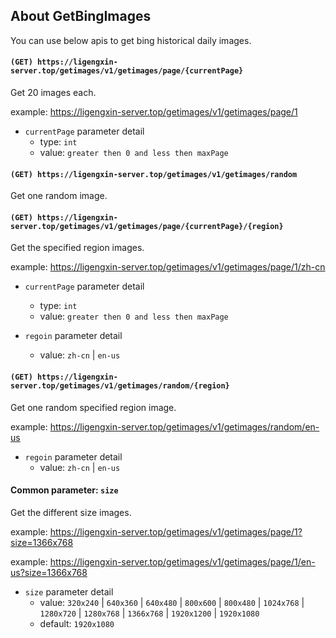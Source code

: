 ## About GetBingImages

You can use below apis to get bing historical daily images.

#### `(GET) https://ligengxin-server.top/getimages/v1/getimages/page/{currentPage}`

Get 20 images each.

example: https://ligengxin-server.top/getimages/v1/getimages/page/1

- `currentPage` parameter detail
  - type: `int`
  - value: `greater then 0 and less then maxPage`

#### `(GET) https://ligengxin-server.top/getimages/v1/getimages/random`

Get one random image.

#### `(GET) https://ligengxin-server.top/getimages/v1/getimages/page/{currentPage}/{region}`
Get the specified region images.

example: https://ligengxin-server.top/getimages/v1/getimages/page/1/zh-cn

- `currentPage` parameter detail
  - type: `int`
  - value: `greater then 0 and less then maxPage`

- `regoin` parameter detail
  - value: `zh-cn` | `en-us`

#### `(GET) https://ligengxin-server.top/getimages/v1/getimages/random/{region}`

Get one random specified region image.

example: https://ligengxin-server.top/getimages/v1/getimages/random/en-us

- `regoin` parameter detail
  - value: `zh-cn` | `en-us`

#### Common parameter: `size`

Get the different size images.

example: https://ligengxin-server.top/getimages/v1/getimages/page/1?size=1366x768

example: https://ligengxin-server.top/getimages/v1/getimages/page/1/en-us?size=1366x768

- `size` parameter detail
  - value: 
     `320x240`
    | `640x360`
    | `640x480`
    | `800x600`
    | `800x480`
    | `1024x768`
    | `1280x720`
    | `1280x768`
    | `1366x768`
    | `1920x1200`
    | `1920x1080`
  - default: `1920x1080`

